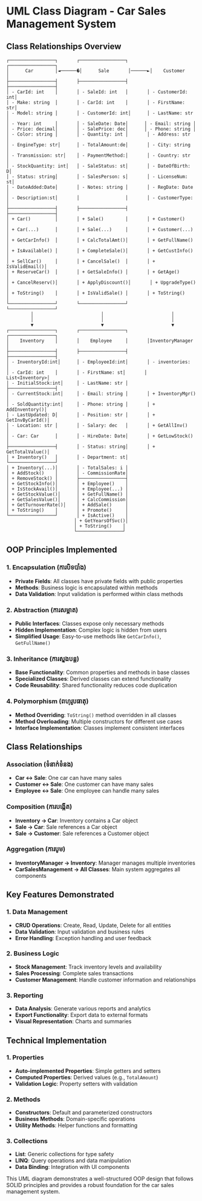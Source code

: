 # UML Class Diagram - Car Sales Management System

## Class Relationships Overview

```
┌─────────────────┐       ┌─────────────────┐       ┌─────────────────┐
│      Car        │◄──────�│      Sale       │──────►│    Customer     │
├─────────────────┤       ├─────────────────┤       ├─────────────────┤
│ - CarId: int    │       │ - SaleId: int   │       │ - CustomerId: int│
│ - Make: string  │       │ - CarId: int    │       │ - FirstName: str│
│ - Model: string │       │ - CustomerId: int│      │ - LastName: str │
│ - Year: int     │       │ - SaleDate: Date│      │ - Email: string │
│ - Price: decimal│       │ - SalePrice: dec│      │ - Phone: string │
│ - Color: string │       │ - Quantity: int │       │ - Address: str  │
│ - EngineType: str│      │ - TotalAmount:de│       │ - City: string  │
│ - Transmission: str│    │ - PaymentMethod:│       │ - Country: str  │
│ - StockQuantity: int│   │ - SaleStatus: st│       │ - DateOfBirth: D│
│ - Status: string│       │ - SalesPerson: s│       │ - LicenseNum: st│
│ - DateAdded:Date│       │ - Notes: string │       │ - RegDate: Date │
│ - Description:st│       │                 │       │ - CustomerType: │
├─────────────────┤       ├─────────────────┤       ├─────────────────┤
│ + Car()         │       │ + Sale()        │       │ + Customer()    │
│ + Car(...)      │       │ + Sale(...)     │       │ + Customer(...) │
│ + GetCarInfo()  │       │ + CalcTotalAmt()│       │ + GetFullName() │
│ + IsAvailable() │       │ + CompleteSale()│       │ + GetCustInfo() │
│ + SellCar()     │       │ + CancelSale()  │       │ + IsValidEmail()│
│ + ReserveCar()  │       │ + GetSaleInfo() │       │ + GetAge()      │
│ + CancelReserv()│       │ + ApplyDiscount()│       │ + UpgradeType() │
│ + ToString()    │       │ + IsValidSale() │       │ + ToString()    │
└─────────────────┘       └─────────────────┘       └─────────────────┘
         │                         │                         │
         │                         │                         │
         ▼                         ▼                         ▼
┌─────────────────┐       ┌─────────────────┐       ┌─────────────────┐
│    Inventory    │       │    Employee     │       │InventoryManager │
├─────────────────┤       ├─────────────────┤       ├─────────────────┤
│ - InventoryId:int│      │ - EmployeeId:int│       │ - inventories:  │
│ - CarId: int    │       │ - FirstName: st│       │   List<Inventory>│
│ - InitialStock:int│     │ - LastName: str │       ├─────────────────┤
│ - CurrentStock:int│     │ - Email: string │       │ + InventoryMgr() │
│ - SoldQuantity:int│     │ - Phone: string │       │ + AddInventory()│
│ - LastUpdated: D│       │ - Position: str │       │ + GetInvByCarId()│
│ - Location: str │       │ - Salary: dec   │       │ + GetAllInv()   │
│ - Car: Car      │       │ - HireDate: Date│       │ + GetLowStock() │
├─────────────────┤       │ - Status: string│       │ + GetTotalValue()│
│ + Inventory()   │       │ - Department: st│       └─────────────────┘
│ + Inventory(...)│       │ - TotalSales: i │
│ + AddStock()    │       │ - CommissionRate│
│ + RemoveStock() │       ├─────────────────┤
│ + GetStockInfo()│       │ + Employee()    │
│ + IsStockAvail()│       │ + Employee(...) │
│ + GetStockValue()│      │ + GetFullName() │
│ + GetSalesValue()│      │ + CalcCommission│
│ + GetTurnoverRate()│    │ + AddSale()     │
│ + ToString()    │       │ + Promote()     │
└─────────────────┘       │ + IsActive()    │
                         │ + GetYearsOfSvc()│
                         │ + ToString()    │
                         └─────────────────┘
```

## OOP Principles Implemented

### 1. Encapsulation (ការបិទបាំង)
- **Private Fields**: All classes have private fields with public properties
- **Methods**: Business logic is encapsulated within methods
- **Data Validation**: Input validation is performed within class methods

### 2. Abstraction (ការសម្អាត)
- **Public Interfaces**: Classes expose only necessary methods
- **Hidden Implementation**: Complex logic is hidden from users
- **Simplified Usage**: Easy-to-use methods like `GetCarInfo()`, `GetFullName()`

### 3. Inheritance (ការស្នងបន្ត)
- **Base Functionality**: Common properties and methods in base classes
- **Specialized Classes**: Derived classes can extend functionality
- **Code Reusability**: Shared functionality reduces code duplication

### 4. Polymorphism (ពហុរូបធាតុ)
- **Method Overriding**: `ToString()` method overridden in all classes
- **Method Overloading**: Multiple constructors for different use cases
- **Interface Implementation**: Classes implement consistent interfaces

## Class Relationships

### Association (ទំនាក់ទំនង)
- **Car ↔ Sale**: One car can have many sales
- **Customer ↔ Sale**: One customer can have many sales
- **Employee ↔ Sale**: One employee can handle many sales

### Composition (ការបង្កើត)
- **Inventory → Car**: Inventory contains a Car object
- **Sale → Car**: Sale references a Car object
- **Sale → Customer**: Sale references a Customer object

### Aggregation (ការបូម)
- **InventoryManager → Inventory**: Manager manages multiple inventories
- **CarSalesManagement → All Classes**: Main system aggregates all components

## Key Features Demonstrated

### 1. Data Management
- **CRUD Operations**: Create, Read, Update, Delete for all entities
- **Data Validation**: Input validation and business rules
- **Error Handling**: Exception handling and user feedback

### 2. Business Logic
- **Stock Management**: Track inventory levels and availability
- **Sales Processing**: Complete sales transactions
- **Customer Management**: Handle customer information and relationships

### 3. Reporting
- **Data Analysis**: Generate various reports and analytics
- **Export Functionality**: Export data to external formats
- **Visual Representation**: Charts and summaries

## Technical Implementation

### 1. Properties
- **Auto-implemented Properties**: Simple getters and setters
- **Computed Properties**: Derived values (e.g., `TotalAmount`)
- **Validation Logic**: Property setters with validation

### 2. Methods
- **Constructors**: Default and parameterized constructors
- **Business Methods**: Domain-specific operations
- **Utility Methods**: Helper functions and formatting

### 3. Collections
- **List<T>**: Generic collections for type safety
- **LINQ**: Query operations and data manipulation
- **Data Binding**: Integration with UI components

This UML diagram demonstrates a well-structured OOP design that follows SOLID principles and provides a robust foundation for the car sales management system.